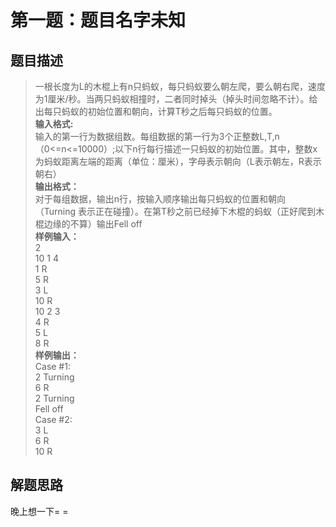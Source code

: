 # 第一题：题目名字未知
## 题目描述
>一根长度为L的木棍上有n只蚂蚁，每只蚂蚁要么朝左爬，要么朝右爬，速度为1厘米/秒。当两只蚂蚁相撞时，二者同时掉头（掉头时间忽略不计）。给出每只蚂蚁的初始位置和朝向，计算T秒之后每只蚂蚁的位置。  
**输入格式:**  
输入的第一行为数据组数。每组数据的第一行为3个正整数L,T,n（0<=n<=10000）;以下n行每行描述一只蚂蚁的初始位置。其中，整数x为蚂蚁距离左端的距离（单位：厘米），字母表示朝向（L表示朝左，R表示朝右）  
**输出格式：**  
对于每组数据，输出n行，按输入顺序输出每只蚂蚁的位置和朝向（Turning 表示正在碰撞）。在第T秒之前已经掉下木棍的蚂蚁（正好爬到木棍边缘的不算）输出Fell off  
**样例输入：**  
2  
10 1 4  
1 R  
5 R  
3 L  
10 R  
10 2 3  
4 R  
5 L  
8 R  
**样例输出：**  
Case #1:  
2 Turning  
6 R  
2 Turning  
Fell off  
Case #2:  
3 L  
6 R  
10 R  
## 解题思路
晚上想一下= =
